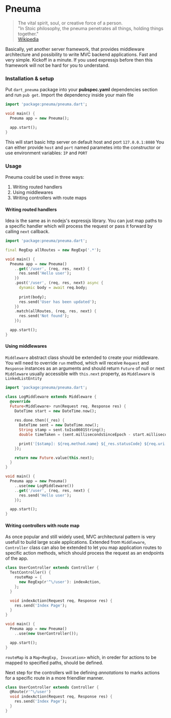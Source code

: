 # Pneuma 

> The vital spirit, soul, or creative force of a person.<br>
> "In Stoic philosophy, the pneuma penetrates all things, holding things together."<br>
> [Wikipedia](https://en.wikipedia.org/wiki/Pneuma)

Basically, yet another server framework, that provides middleware architecture and possibility to write MVC backend applications.
Fast and very simple. Kickoff in a minute. If you used expressjs before then this framework will not be hard for you to understand.

### Installation & setup
Put `dart_pneuma` package into your __pubspec.yaml__ dependencies section and run `pub get`.
Import the dependency inside your main file
```dart
import 'package:pneuma/pneuma.dart';

void main() {
  Pneuma app = new Pneuma();

  app.start();
}
```
This will start basic http server on default host and port `127.0.0.1:8080`
You can either provide `host` and `port` named parametes into the constructor or use environment variables: `IP` and `PORT`

### Usage
Pneuma could be used in three ways:
1) Writing routed handlers
2) Using middlewares
3) Writing controllers with route maps 

#### Writing routed handlers
Idea is the same as in nodejs's expressjs library. You can just map paths to a specific handler which will process the request or pass it forward by calling `next` callback.

```dart
import 'package:pneuma/pneuma.dart';

final RegExp allRoutes = new RegExp('.*');

void main() {
  Pneuma app = new Pneuma()
    ..get('/user', (req, res, next) {
      res.send('Hello user');
    })
    .post('/user', (req, res, next) async {
      dynamic body = await req.body;
      
      print(body);
      res.send('User has been updated');
    })
    .match(allRoutes, (req, res, next) {
      res.send('Not found');
    });

  app.start();
}
```

#### Using middlewares
`Middleware` abstract class should be extended to create your middleware. You will need to override `run` method, which will receive `Request` and `Response` instances as an arguments and should return `Future` of null or next `Middleware` usually accessible with `this.next` property, as `Middleware` is `LinkedListEntity`

```dart
import 'package:pneuma/pneuma.dart';

class LogMiddleware extends Middleware {
  @override
  Future<Middleware> run(Request req, Response res) {
    DateTime start = new DateTime.now();
    
    res.done.then((_res) {
      DateTime sent = new DateTime.now();
      String stamp = sent.toIso8601String();
      double timeTaken = (sent.millisecondsSinceEpoch - start.millisecondsSinceEpoch) / 1000;

      print('[$stamp]: ${req.method.name} ${_res.statusCode} ${req.uri.toString()} took ${timeTaken} sec.');
    });

    return new Future.value(this.next);
  }
}

void main() {
  Pneuma app = new Pneuma()
    ..use(new LogMiddleware())
    ..get('/user', (req, res, next) {
      res.send('Hello user');
    });

  app.start();
}
```

#### Writing controllers with route map
As once popular and still widely used, MVC architectural pattern is very usefull to build large scale applications.
Extended from `Middleware`, `Controller` class can also be extended to let you map application routes to specific action methods, which should process the request as an endpoints of the app.

```dart
class UserController extends Controller {
  TestController() {
    routeMap = {
      new RegExp(r'^\/user'): indexAction,
    };
  }

  void indexAction(Request req, Response res) {
    res.send('Index Page');
  }
}

void main() {
  Pneuma app = new Pneuma()
    ..use(new UserController());

  app.start();
}
```

`routeMap` is a `Map<RegExp, Invocation>` which, in oreder for actions to be mapped to specified paths, should be defined.

Next step for the controllers will be defining _annotations_ to marks actions for a specific route in a more friendlier manner.

```dart
class UserController extends Controller {
  @Route(r'^\/user')
  void indexAction(Request req, Response res) {
    res.send('Index Page');
  }
}
```
